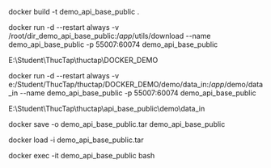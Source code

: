 docker build -t demo_api_base_public .

docker run -d --restart always -v /root/dir_demo_api_base_public:/_app_/utils/download --name demo_api_base_public -p 55007:60074 demo_api_base_public

E:\Student\ThucTap\thuctap\DOCKER_DEMO

docker run -d --restart always -v e:/Student/ThucTap/thuctap/DOCKER_DEMO/demo/data_in:/_app_/demo/data_in --name demo_api_base_public -p 55007:60074 demo_api_base_public

E:\Student\ThucTap\thuctap\api_base_public\demo\data_in

docker save -o demo_api_base_public.tar demo_api_base_public

docker load -i demo_api_base_public.tar


docker exec -it demo_api_base_public bash
